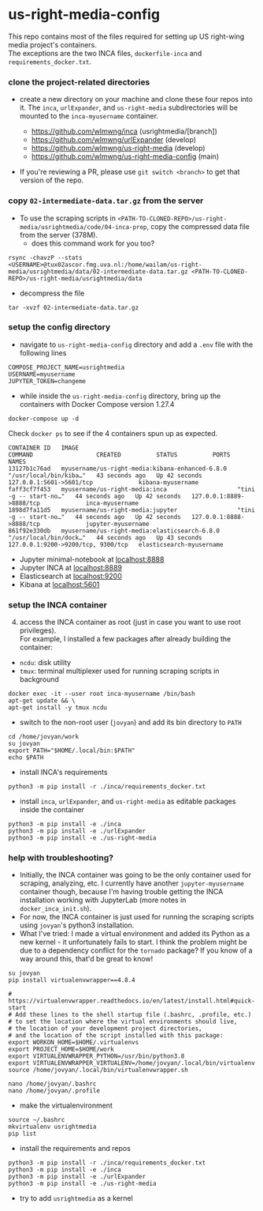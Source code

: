 # us-right-media-config

This repo contains most of the files required for setting up  US right-wing media project's containers. <br>
The exceptions are the two INCA files, `dockerfile-inca` and `requirements_docker.txt`. <br>

### clone the project-related directories
- create a new directory on your machine and clone these four repos into it. The `inca`, `urlExpander`, and `us-right-media` subdirectories will be mounted to the `inca-myusername` container. <br>
  - https://github.com/wlmwng/inca (usrightmedia/[branch])
  - https://github.com/wlmwng/urlExpander (develop)
  - https://github.com/wlmwng/us-right-media (develop)
  - https://github.com/wlmwng/us-right-media-config (main)

- If you're reviewing a PR, please use `git switch <branch>` to get that version of the repo.

### copy `02-intermediate-data.tar.gz` from the server
- To use the scraping scripts in `<PATH-TO-CLONED-REPO>/us-right-media/usrightmedia/code/04-inca-prep`, copy the compressed data file from the server (378M).
  - does this command work for you too?
```
rsync -chavzP --stats <USERNAME>@tux02ascor.fmg.uva.nl:/home/wailam/us-right-media/usrightmedia/data/02-intermediate-data.tar.gz <PATH-TO-CLONED-REPO>/us-right-media/usrightmedia/data
```
- decompress the file
```
tar -xvzf 02-intermediate-data.tar.gz
```


### setup the config directory
- navigate to `us-right-media-config` directory and add a `.env` file with the following lines
```
COMPOSE_PROJECT_NAME=usrightmedia
USERNAME=myusername
JUPYTER_TOKEN=changeme
```

- while inside the `us-right-media-config` directory, bring up the containers with Docker Compose version 1.27.4
```
docker-compose up -d
```

Check `docker ps` to see if the 4 containers spun up as expected.
```
CONTAINER ID   IMAGE                                             COMMAND                  CREATED          STATUS          PORTS                                NAMES
13127b1c76ad   myusername/us-right-media:kibana-enhanced-6.8.0   "/usr/local/bin/kiba…"   43 seconds ago   Up 42 seconds   127.0.0.1:5601->5601/tcp             kibana-myusername
faff3cf7f453   myusername/us-right-media:inca                    "tini -g -- start-no…"   44 seconds ago   Up 42 seconds   127.0.0.1:8889->8888/tcp             inca-myusername
1898d7fa11d5   myusername/us-right-media:jupyter                 "tini -g -- start-no…"   44 seconds ago   Up 42 seconds   127.0.0.1:8888->8888/tcp             jupyter-myusername
861f92e330db   myusername/us-right-media:elasticsearch-6.8.0     "/usr/local/bin/dock…"   44 seconds ago   Up 43 seconds   127.0.0.1:9200->9200/tcp, 9300/tcp   elasticsearch-myusername
```
- Jupyter minimal-notebook at [localhost:8888](http://localhost:8888/)
- Jupyter INCA at [localhost:8889](http://localhost:8889/)
- Elasticsearch at [localhost:9200](http://localhost:9200/)
- Kibana at [localhost:5601](http://localhost:5601/)


### setup the INCA container
4. access the INCA container as root (just in case you want to use root privileges). <br>
  For example, I installed a few packages after already building the container:
  - `ncdu`: disk utility
  - `tmux`: terminal multiplexer used for running scraping scripts in background
```
docker exec -it --user root inca-myusername /bin/bash
apt-get update && \
apt-get install -y tmux ncdu
```

- switch to the non-root user (`jovyan`) and add its bin directory to `PATH`
```
cd /home/jovyan/work
su jovyan
export PATH="$HOME/.local/bin:$PATH"
echo $PATH
```

- install INCA's requirements
```
python3 -m pip install -r ./inca/requirements_docker.txt
```

- install `inca`, `urlExpander`, and `us-right-media` as editable packages inside the container
```
python3 -m pip install -e ./inca
python3 -m pip install -e ./urlExpander
python3 -m pip install -e ./us-right-media
```

### help with troubleshooting?
- Initially, the INCA container was going to be the only container used for scraping, analyzing, etc. I currently have another `jupyter-myusername` container though, because I'm having trouble getting the INCA installation working with JupyterLab (more notes in `docker_inca_init.sh`).
- For now, the INCA container is just used for running the scraping scripts using `jovyan`'s python3 installation.
- What I've tried: I made a virtual environment and added its Python as a new kernel - it unfortunately fails to start. I think the problem might be due to a dependency conflict for the `tornado` package? If you know of a way around this, that'd be great to know!

```
su jovyan
pip install virtualenvwrapper==4.8.4
```

```
# https://virtualenvwrapper.readthedocs.io/en/latest/install.html#quick-start
# Add these lines to the shell startup file (.bashrc, .profile, etc.)
# to set the location where the virtual environments should live,
# the location of your development project directories,
# and the location of the script installed with this package:
export WORKON_HOME=$HOME/.virtualenvs
export PROJECT_HOME=$HOME/work
export VIRTUALENVWRAPPER_PYTHON=/usr/bin/python3.8
export VIRTUALENVWRAPPER_VIRTUALENV=/home/jovyan/.local/bin/virtualenv
source /home/jovyan/.local/bin/virtualenvwrapper.sh
```
```
nano /home/jovyan/.bashrc
nano /home/jovyan/.profile
```
- make the virtualenvironment
```
source ~/.bashrc
mkvirtualenv usrightmedia
pip list
```
- install the requirements and repos
```
python3 -m pip install -r ./inca/requirements_docker.txt
python3 -m pip install -e ./inca
python3 -m pip install -e ./urlExpander
python3 -m pip install -e ./us-right-media
```

- try to add `usrightmedia` as a kernel
